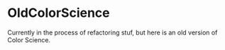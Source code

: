 # OldColorScience
Currently in the process of refactoring stuf, but here is an old version of Color Science.
